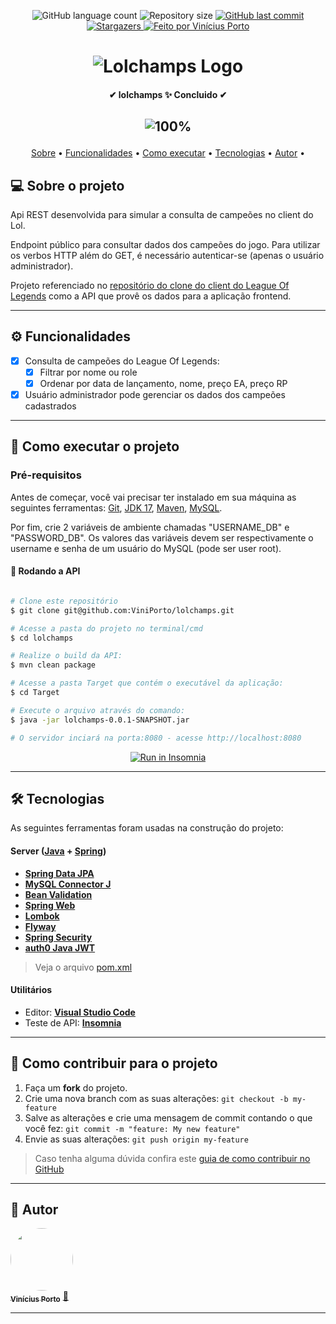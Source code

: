 <p align="center">
  <img alt="GitHub language count" src="https://img.shields.io/github/languages/count/ViniPorto/lolchamps?color=%2304D361">

  <img alt="Repository size" src="https://img.shields.io/github/repo-size/ViniPorto/lolchamps">
  
  <a href="https://github.com/ViniPorto/lolchamps/commits/master">
    <img alt="GitHub last commit" src="https://img.shields.io/github/last-commit/ViniPorto/lolchamps">
  </a>

   <a href="https://github.com/ViniPorto/lolchamps/stargazers">
    <img alt="Stargazers" src="https://img.shields.io/github/stars/ViniPorto/lolchamps?style=social">
  </a>

  <a href="https://www.linkedin.com/in/vinicius-porto-9a1996209/">
    <img alt="Feito por Vinícius Porto" src="https://img.shields.io/badge/feito%20por-Vinícius Porto-%237519C1">
  </a>
  
</p>
<h1 align="center">
    <img alt="Lolchamps Logo" title="#lolchamps" src="." />
</h1>

<h4 align="center"> 
	✔  lolchamps ✨ Concluido ✔
</h4>

<h2 align="center">

![100%](https://progress-bar.dev/100)
    
</h2>


<p align="center">
 <a href="#-sobre-o-projeto">Sobre</a> •
 <a href="#-funcionalidades">Funcionalidades</a> •
 <a href="#-como-executar-o-projeto">Como executar</a> • 
 <a href="#-tecnologias">Tecnologias</a> • 
 <a href="#-autor">Autor</a> • 
</p>


## 💻 Sobre o projeto

Api REST desenvolvida para simular a consulta de campeões no client do Lol. 

Endpoint público para consultar dados dos campeões do jogo. Para utilizar os verbos HTTP além do GET, é necessário autenticar-se (apenas o usuário administrador).

Projeto referenciado no [repositório do clone do client do League Of Legends](https://github.com/ViniPorto/clone-league-of-legends) como a API que provê os dados para a aplicação frontend.

---

## ⚙ Funcionalidades

- [x] Consulta de campeões do League Of Legends: 
  - [x] Filtrar por nome ou role
  - [x] Ordenar por data de lançamento, nome, preço EA, preço RP
- [x] Usuário administrador pode gerenciar os dados dos campeões cadastrados

---

## 🚀 Como executar o projeto

### Pré-requisitos

Antes de começar, você vai precisar ter instalado em sua máquina as seguintes ferramentas:
[Git](https://git-scm.com), [JDK 17](https://www.oracle.com/java/technologies/javase/jdk17-archive-downloads.html), [Maven](https://maven.apache.org/download.cgi), [MySQL](https://www.mysql.com/downloads/).

Por fim, crie 2 variáveis de ambiente chamadas "USERNAME_DB" e "PASSWORD_DB". Os valores das variáveis devem ser respectivamente o username e senha de um usuário do MySQL (pode ser user root).

#### 🎲 Rodando a API

```bash

# Clone este repositório
$ git clone git@github.com:ViniPorto/lolchamps.git

# Acesse a pasta do projeto no terminal/cmd
$ cd lolchamps

# Realize o build da API:
$ mvn clean package

# Acesse a pasta Target que contém o executável da aplicação:
$ cd Target

# Execute o arquivo através do comando:
$ java -jar lolchamps-0.0.1-SNAPSHOT.jar

# O servidor inciará na porta:8080 - acesse http://localhost:8080 

```
<p align="center">
  <a href="https://github.com/viniporto/lolchamps/insomnia/lolchamps.json" target="_blank"><img src="https://insomnia.rest/images/run.svg" alt="Run in Insomnia"></a>
</p>

---

## 🛠 Tecnologias

As seguintes ferramentas foram usadas na construção do projeto:

#### **Server**  ([Java](https://www.java.com/pt-BR/)  +  [Spring](https://spring.io/projects/spring-boot))

-   **[Spring Data JPA](https://github.com/spring-projects/spring-data-jpa)**
-   **[MySQL Connector J](https://github.com/mysql/mysql-connector-j)**
-   **[Bean Validation](https://docs.spring.io/spring-framework/reference/core/validation/beanvalidation.html)**
-   **[Spring Web](https://docs.spring.io/spring-boot/docs/current/reference/html/web.html)**
-   **[Lombok](https://github.com/projectlombok/lombok)**
-   **[Flyway](https://github.com/flyway/flyway)**
-   **[Spring Security](https://spring.io/projects/spring-security)**
-   **[auth0 Java JWT](https://github.com/auth0/java-jwt)**

> Veja o arquivo  [pom.xml](https://github.com/ViniPorto/lolchamps/blob/main/lolchamps/pom.xml)

#### [](https://github.com/tgmarinho/Ecoleta#utilit%C3%A1rios)**Utilitários**

-   Editor:  **[Visual Studio Code](https://code.visualstudio.com/)** 
-   Teste de API:  **[Insomnia](https://insomnia.rest/)**

---

## 💪 Como contribuir para o projeto

1. Faça um **fork** do projeto.
2. Crie uma nova branch com as suas alterações: `git checkout -b my-feature`
3. Salve as alterações e crie uma mensagem de commit contando o que você fez: `git commit -m "feature: My new feature"`
4. Envie as suas alterações: `git push origin my-feature`
> Caso tenha alguma dúvida confira este [guia de como contribuir no GitHub](./CONTRIBUTING.md)

---

## 🦸 Autor

<a href="https://github.com/ViniPorto">
 <img style="border-radius: 50%;" src="https://avatars.githubusercontent.com/u/81120004?s=460&u=61b426b901b8fe02e12019b1fdb67bf0072d4f00&v=4" width="100px;" alt=""/>
 <br />
 <sub><b>Vinícius Porto</b></sub></a> <a href="https://github.com/ViniPorto" title="Vinícius">🚀</a>
 <br />

---
